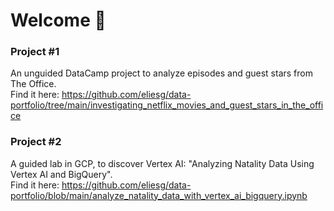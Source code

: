 # Welcome 👋

### Project #1
An unguided DataCamp project to analyze episodes and guest stars from The Office.  
Find it here: https://github.com/eliesg/data-portfolio/tree/main/investigating_netflix_movies_and_guest_stars_in_the_office


### Project #2
A guided lab in GCP, to discover Vertex AI: "Analyzing Natality Data Using Vertex AI and BigQuery".  
Find it here: https://github.com/eliesg/data-portfolio/blob/main/analyze_natality_data_with_vertex_ai_bigquery.ipynb

